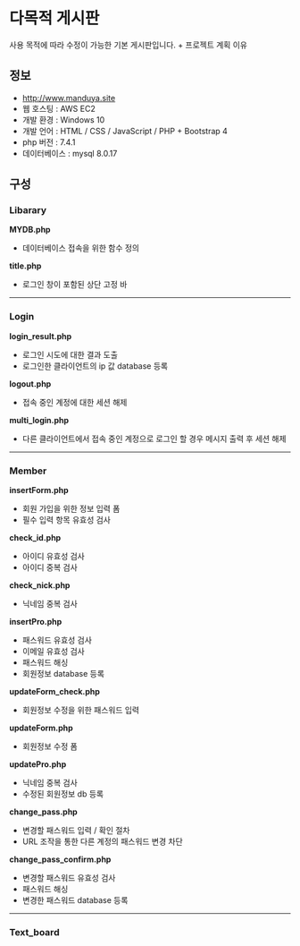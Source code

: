 # 다목적 게시판
 사용 목적에 따라 수정이 가능한 기본 게시판입니다. + 프로젝트 계획 이유


## 정보
- http://www.manduya.site
- 웹 호스팅 : AWS EC2
- 개발 환경 : Windows 10
- 개발 언어 : HTML / CSS / JavaScript / PHP + Bootstrap 4 
- php 버전 : 7.4.1
- 데이터베이스 : mysql 8.0.17

## 구성
### Libarary

**MYDB.php**  
- 데이터베이스 접속을 위한 함수 정의  
  
**title.php**  
- 로그인 창이 포함된 상단 고정 바  

---

### Login  

**login_result.php**  
- 로그인 시도에 대한 결과 도출  
- 로그인한 클라이언트의 ip 값 database 등록        

**logout.php**  
- 접속 중인 계정에 대한 세션 해제  

**multi_login.php**  
- 다른 클라이언트에서 접속 중인 계정으로 로그인 할 경우 메시지 출력 후 세션 해제  
---  
### Member  

**insertForm.php**  
- 회원 가입을 위한 정보 입력 폼  
- 필수 입력 항목 유효성 검사  

**check_id.php**  
- 아이디 유효성 검사  
- 아이디 중복 검사  

**check_nick.php**  
- 닉네임 중복 검사  

**insertPro.php**  
- 패스워드 유효성 검사
- 이메일 유효성 검사  
- 패스워드 해싱  
- 회원정보 database 등록  

**updateForm_check.php**  
- 회원정보 수정을 위한 패스워드 입력  


**updateForm.php**  
- 회원정보 수정 폼  

**updatePro.php**  
- 닉네임 중복 검사  
- 수정된 회원정보 db 등록  

**change_pass.php**  
- 변경할 패스워드 입력 / 확인 절차  
- URL 조작을 통한 다른 계정의 패스워드 변경 차단  

**change_pass_confirm.php**  
- 변경할 패스워드 유효성 검사  
- 패스워드 해싱  
- 변경한 패스워드 database 등록  
---  
### Text_board  



